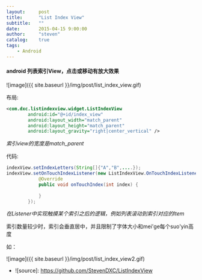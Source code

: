 ```yaml
---
layout:     post
title:      "List Index View"
subtitle:   ""
date:       2015-04-15 9:00:00
author:     "steven"
catalog:    true
tags:
    - Android
---
```


#### android 列表索引View，点击或移动有放大效果

 ![image]({{ site.baseurl }}/img/post/list_index_view.gif)



布局:

```xml
<com.dxc.listindexview.widget.ListIndexView
        android:id="@+id/index_view"
        android:layout_width="match_parent"
        android:layout_height="match_parent"
        android:layout_gravity="right|center_vertical" />
```

*索引view的宽度是match_parent*

代码:

```java
indexView.setIndexLetters(String[]{"A","B",....});
indexView.setOnTouchIndexListener(new ListIndexView.OnTouchIndexListener() {
            @Override
            public void onTouchIndex(int index) {
                
            }
        });
```

*在Listener中实现触摸某个索引之后的逻辑，例如列表滚动到索引对应的Item*

索引数量较少时，索引会垂直居中，并且限制了字体大小和mei'ge每个suo'yin高度


如：


 ![image]({{ site.baseurl }}/img/post/list_index_view2.gif)
 
 
* ![source]: https://github.com/StevenDXC/ListIndexView
 

